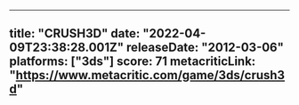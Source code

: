
---
title: "CRUSH3D"
date: "2022-04-09T23:38:28.001Z"
releaseDate: "2012-03-06"
platforms: ["3ds"]
score: 71
metacriticLink: "https://www.metacritic.com/game/3ds/crush3d"
---
